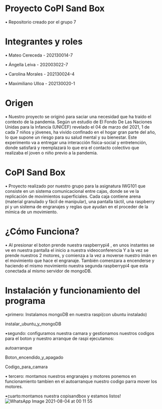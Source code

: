 # Proyecto CoPI Sand Box

•	Repositorio creado por el grupo 7 

# Integrantes y roles

•	Mateo Cereceda - 202130014-7

•	Ángella Leiva - 202003022-7

•	Carolina Morales - 202130024-4

•	Maximiliano Ulloa - 202130020-1

# Origen

•	Nuestro proyecto se originó para saciar una necesidad que ha traído el contexto de la pandemia. Según un estudio de El Fondo De Las Naciones Unidas para la Infancia (UNICEF) revelado el 04 de marzo del 2021, 1 de cada 7 niños y jóvenes, ha vivido confinado en el hogar gran parte del año, lo que supone un riesgo para su salud mental y su bienestar. Este experimento va a entregar una interacción física-social y entretención, donde satisfará y reemplazará lo que era el contacto colectivo que realizaba el joven o niño previo a la pandemia.

# CoPI Sand Box

•	Proyecto realizado por nuestro grupo para la asignatura IWG101 que consiste en un sistema comunicacional entre cajas, donde se ve la replicación de movimientos superficiales. Cada caja contiene arena (material granulado y fácil de manipular), una pantalla táctil, una raspberry pi y un sistema de engranajes y reglas que ayudan en el proceder de la mímica de un movimiento.

# ¿Cómo Funciona?
• Al presionar el boton prende nuestra raspberrypi4 , en unos instantes se ve en nuestra pantalla el inicio a nuestra videoconferencia  Y a la vez se prende nuestros 2 motores, y comienza a la vez a moverse nuestro imán en el movimiento que hace el engranaje. 
También comenzara a encenderse y haciendo el mismo movimiento nuestra segunda raspberrypi4 que esta conectada al mismo servidor de mongoDB.

# Instalación y funcionamiento del programa
•primero: Instalamos mongoDB en nuestra raspi(con ubuntu instalado)

instalar_ubuntu_y_mongoDB

•segundo:  configuramos nuestra camara y  gestionamos nuestros codigos para el boton y  nuestro arranque de raspi
ejecutamos:

autoarranque 

Boton_encendido_y_apagado

Codigo_para_camara

• tercero: montamos nuestros engranajes y motores
ponemos en  funcionamiento tambien en el autoarranque nuestro codigo parra mover los motores.

•cuarto:montamos nuestra copisandbox y estamos listos!
![WhatsApp Image 2021-08-04 at 00 11 55](https://user-images.githubusercontent.com/85243414/128126336-39c6857d-ad23-46b7-8be8-8241b637d715.jpeg)

